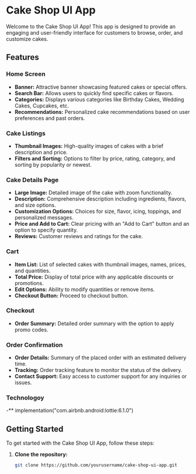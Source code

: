 # Cake Shop UI App

Welcome to the Cake Shop UI App! This app is designed to provide an engaging and user-friendly interface for customers to browse, order, and customize cakes.

## Features

### Home Screen
- **Banner:** Attractive banner showcasing featured cakes or special offers.
- **Search Bar:** Allows users to quickly find specific cakes or flavors.
- **Categories:** Displays various categories like Birthday Cakes, Wedding Cakes, Cupcakes, etc.
- **Recommendations:** Personalized cake recommendations based on user preferences and past orders.

### Cake Listings
- **Thumbnail Images:** High-quality images of cakes with a brief description and price.
- **Filters and Sorting:** Options to filter by price, rating, category, and sorting by popularity or newest.

### Cake Details Page
- **Large Image:** Detailed image of the cake with zoom functionality.
- **Description:** Comprehensive description including ingredients, flavors, and size options.
- **Customization Options:** Choices for size, flavor, icing, toppings, and personalized messages.
- **Price and Add to Cart:** Clear pricing with an "Add to Cart" button and an option to specify quantity.
- **Reviews:** Customer reviews and ratings for the cake.

### Cart
- **Item List:** List of selected cakes with thumbnail images, names, prices, and quantities.
- **Total Price:** Display of total price with any applicable discounts or promotions.
- **Edit Options:** Ability to modify quantities or remove items.
- **Checkout Button:** Proceed to checkout button.

### Checkout
- **Order Summary:** Detailed order summary with the option to apply promo codes.

### Order Confirmation
- **Order Details:** Summary of the placed order with an estimated delivery time.
- **Tracking:** Order tracking feature to monitor the status of the delivery.
- **Contact Support:** Easy access to customer support for any inquiries or issues.
### Technologoy
-** implementation("com.airbnb.android:lottie:6.1.0")

## Getting Started

To get started with the Cake Shop UI App, follow these steps:

1. **Clone the repository:**
   ```sh
   git clone https://github.com/yourusername/cake-shop-ui-app.git
